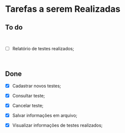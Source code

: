 <p align="center">
    <h1>Tarefas a serem Realizadas</h1>
</p>

## To do
</br>

- [ ]  Relatório de testes realizados;

</br>

## Done

- [x]  Cadastrar novos testes;
- [x]  Consultar teste;
- [x]  Cancelar teste;
- [x]  Salvar informações em arquivo;
- [x]  Visualizar informações de testes realizados;

